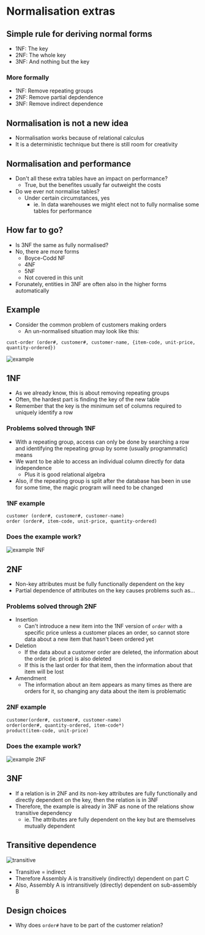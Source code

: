 # Normalisation extras

## Simple rule for deriving normal forms

- 1NF: The key
- 2NF: The whole key
- 3NF: And nothing but the key

### More formally

- 1NF: Remove repeating groups
- 2NF: Remove partial depdendence
- 3NF: Remove indirect dependence

## Normalisation is not a new idea

- Normalisation works because of relational calculus
- It is a deterministic technique but there is still room for creativity

## Normalisation and performance

- Don't all these extra tables have an impact on performance?
	- True, but the benefites usually far outweight the costs
- Do we ever not normalise tables?
	- Under certain circumstances, yes
		- ie. In data warehouses we might elect not to fully normalise some tables for performance

## How far to go?

- Is 3NF the same as fully normalised?
- No, there are more forms
	- Boyce-Codd NF
	- 4NF
	- 5NF
	- Not covered in this unit
- Forunately, entities in 3NF are often also in the higher forms automatically

## Example

- Consider the common problem of customers making orders
	- An un-normalised situation may look like this:

```
cust-order (order#, customer#, customer-name, {item-code, unit-price, quantity-ordered})
```

![example](http://snag.gy/ufFI7.jpg)

## 1NF

- As we already know, this is about removing repeating groups
- Often, the hardest part is finding the key of the new table
- Remember that the key is the minimum set of columns required to uniquely identify a row

### Problems solved through 1NF

- With a repeating group, access can only be done by searching a row and identifying the repeating group by some (usually programmatic) means
- We want to be able to access an individual column directly for data independence
	- Plus it is good relational algebra
- Also, if the repeating group is split after the database has been in use for some time, the magic program will need to be changed

### 1NF example

```
customer (order#, customer#, customer-name)
order (order#, item-code, unit-price, quantity-ordered)
```

### Does the example work?

![example 1NF](http://snag.gy/I1Xiv.jpg)

## 2NF

- Non-key attributes must be fully functionally dependent on the key
- Partial dependence of attributes on the key causes problems such as...

### Problems solved through 2NF

- Insertion
	- Can't introduce a new item into the 1NF version of `order` with a specific price unless a customer places an order, so cannot store data about a new item that hasn't been ordered yet
- Deletion
	- If the data about a customer order are deleted, the information about the order (ie. price) is also deleted
	- If this is the last order for that item, then the information about that item will be lost
- Amendment
	- The information about an item appears as many times as there are orders for it, so changing any data about the item is problematic

### 2NF example

```
customer(order#, customer#, customer-name)
order(order#, quantity-ordered, item-code*)
product(item-code, unit-price)
```

### Does the example work?

![example 2NF](http://snag.gy/urcrD.jpg)

## 3NF

- If a relation is in 2NF and its non-key attributes are fully functionally and directly dependent on the key, then the relation is in 3NF
- Therefore, the example is already in 3NF as none of the relations show transitive dependency
	- ie. The attributes are fully dependent on the key but are themselves mutually dependent

## Transitive dependence

![transitive](http://snag.gy/f8oec.jpg)

- Transitive = indirect
- Therefore Assembly A is transitively (indirectly) dependent on part C
- Also, Assembly A is intransitively (directly) dependent on sub-assembly B

## Design choices

- Why does `order#` have to be part of the customer relation?